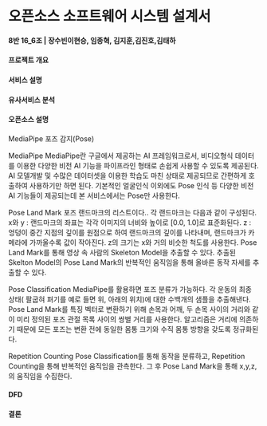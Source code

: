 # 오픈소스 소프트웨어 시스템 설계서

#### 8반 16_6조 | 장수빈이현승, 임종혁, 김지훈,김진호,김태하



#### 프로젝트 개요



#### 서비스 설명



#### 유사서비스 분석



#### 오픈소스 설명
MediaPipe 포즈 감지(Pose)

MediaPipe
MediaPipe란 구글에서 제공하는 AI 프레임워크로서, 비디오형식 데이터를 이용한 다양한 비전 AI 기능을 파이프라인 형태로 손쉽게 사용할 수 있도록 제공된다. AI 모델개발 및 수많은 데이터셋을 이용한 학습도 마친 상태로 제공되므로 간편하게 호출하여 사용하기만 하면 된다.
기본적인 얼굴인식 이외에도 Pose 인식 등 다양한 비전AI 기능들이 제공되는데 본 서비스에서는 Pose만 사용한다.

Pose Land Mark
포즈 랜드마크의 리스트이다.. 각 랜드마크는 다음과 같이 구성된다. 
x와 y : 랜드마크의 좌표는 각각 이미지의 너비와 높이로 [0.0, 1.0]로 표준화된다.
z : 엉덩이 중간 지점의 깊이를 원점으로 하여 랜드마크의 깊이를 나타내며, 랜드마크가 카메라에 가까울수록 값이 작아진다. z의 크기는 x와 거의 비슷한 척도를 사용한다.
Pose Land Mark를 통해 영상 속 사람의 Skeleton Model을 추출할 수 있다. 추출된 Skelton Model의 Pose Land Mark의 반복적인 움직임을 통해 올바른 동작 자세를 추출할 수 있다.

Pose Classification
MediaPipe를 활용하면 포즈 분류가 가능하다. 각 운동의 최종 상태( 팔굽혀 펴기를 예로 들면 위, 아래의 위치)에 대한 수백개의 샘플을 추출해낸다.
Pose Land Mark를 특징 벡터로 변환하기 위해 손목과 어깨, 두 손목 사이의 거리와 같이 미리 정의된 포즈 관절 목록 사이의 쌍별 거리를 사용한다. 알고리즘은 거리에 의존하기 때문에 모든 포즈는 변환 전에 동일한 몸통 크기와 수직 몸통 방향을 갖도록 정규화된다.

Repetition Counting
Pose Classification를 통해 동작을 분류하고, Repetition Counting을 통해 반복적인 움직임을 관측한다. 그 후 Pose Land Mark을 통해 x,y,z,의 움직임을 수집한다.

#### DFD



#### 결론









